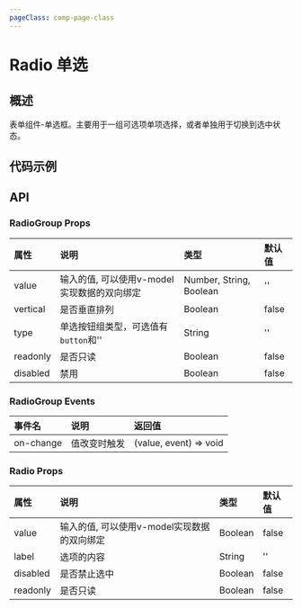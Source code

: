 ```yaml
---
pageClass: comp-page-class
---
```

# Radio 单选

## 概述
表单组件-单选框。主要用于一组可选项单项选择，或者单独用于切换到选中状态。

## 代码示例
<ClientOnly>
<row>
    <cell span="12" class="pr-20">
        <componetTemplate title="基础用法" template="ui/templates/radio/1.html">
            <template v-slot:demo>
                <Radio-group v-model="value1" @on-change="change">
                    <Radio value="1">
                        apple
                    </Radio>
                    <Radio value="2">
                        android
                    </Radio>
                    <Radio value="3">
                        github
                    </Radio>
                </Radio-group>
            </template>
            <template v-slot:description>
                <p>使用Radio-group实现一组互斥的选项组。在组合使用时，Radio不再只根据value的值来判断是否选中，而是根据Radio-group的value值和自身value值判断。</p>
            </template>
        </componetTemplate>
        <componetTemplate title="单独使用Radio" template="ui/templates/radio/2.html">
            <template v-slot:demo>
                <Radio v-model="checked">
                    是否同意xxxx
                </Radio> 
            </template>
            <template v-slot:description>
                <p>适合单独使用Radio的场景，用value控制radio是否被选中。用v-model实现数据的双向通讯。</p>
            </template>
        </componetTemplate>
        <componetTemplate title="只读和禁用" template="ui/templates/radio/3.html">
            <template v-slot:demo>
                <Radio-group readonly>
                    <Radio value="1">
                        北京
                    </Radio>
                    <Radio value="2">
                        上海
                    </Radio>
                    <Radio value="3">
                        深圳
                    </Radio>
                </Radio-group>
                <Radio-group disabled>
                    <Radio value="1">
                        北京
                    </Radio>
                    <Radio value="2">
                        上海
                    </Radio>
                    <Radio value="3">
                        深圳
                    </Radio>
                </Radio-group>
            </template>
            <template v-slot:description>
                <p>设置属性readonly, 只读状态</p>
                <p>设置属性disabled, 禁用状态</p>
            </template>
        </componetTemplate>
    </cell>
    <cell span="12" class="pl-20">
        <componetTemplate title="垂直方向" template="ui/templates/radio/4.html">
            <template v-slot:demo>
                <Radio-group v-model="value2" vertical>
                    <Radio value="1">
                        apple
                    </Radio>
                    <Radio value="2">
                        android
                    </Radio>
                    <Radio value="3">
                        github
                    </Radio>
                </Radio-group>
            </template>
            <template v-slot:description>
                <p>设置属性 vertical ，选项垂直排列</p>
            </template>
        </componetTemplate>
        <componetTemplate title="按钮" template="ui/templates/radio/5.html">
            <template v-slot:demo>
                <Radio-group v-model="value3" type="button">
                    <Radio value="1">
                        北京
                    </Radio>
                    <Radio value="2">
                        上海
                    </Radio>
                    <Radio value="3">
                        深圳
                    </Radio>
                </Radio-group>
            </template>
            <template v-slot:description>
                <p>设置属性 type=button ，radio显示为按钮的样子</p>
            </template>
        </componetTemplate>
    </cell>
</row>
</ClientOnly>

<style lang="scss">
.code-box-demo{
    .ui-radio-group:first-child{
        margin-top: 0px;
    }
}
.ui-radio-group{
    display: block;
    margin-top: 20px;
}
</style>

<script>
export default {
    data() {
        return {
            checked: false,
            value1: '1',
            value2: '1',
            value3: '1'
        }
    },
    mounted () {
    },
    methods: {
        change(val) {
            console.log(val)
        }
    }
}
</script>

## API

### RadioGroup Props

| 属性           | 说明                       | 类型     |        默认值                                          |
|:--------------|:--------------------------|:--------|:-----------------------------------------------------|
| value          |  输入的值, 可以使用v-model实现数据的双向绑定  | Number, String, Boolean  |        ''             |
| vertical       | 是否垂直排列 | Boolean   |            false         |
| type       | 单选按钮组类型，可选值有`button`和'' | String   |     ''      |
| readonly       | 是否只读 | Boolean   |     false      |
| disabled       | 禁用 | Boolean   |     false      |

### RadioGroup Events

| 事件名           | 说明                       | 返回值     |       
|:--------------|:--------------------------|:--------|
| on-change          | 值改变时触发  | (value, event) => void  |  

### Radio Props

| 属性           | 说明                       | 类型     |        默认值                                          |
|:--------------|:--------------------------|:--------|:-----------------------------------------------------|
| value          |  输入的值, 可以使用v-model实现数据的双向绑定  | Boolean  |       false          |
| label       | 选项的内容 | String   |                ''          |
| disabled       | 是否禁止选中 | Boolean   |     false      |
| readonly       | 是否只读 | Boolean   |     false      |